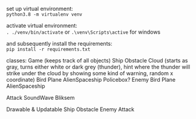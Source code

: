 set up virtual environment:\
`python3.8 -m virtualenv venv`


activate virtual environment:\
`. ./venv/bin/activate` or `.\venv\Scripts\active` for windows


and subsequently install the requirements:\
`pip install -r requirements.txt`





classes:
Game (keeps track of all objects)
Ship
Obstacle
    Cloud (starts as gray, turns either white or dark grey (thunder), hint where the thunder will strike under the cloud by showing some kind of warning, random x coordinate)
    Bird
    Plane
    AlienSpaceship
    Policebox?
Enemy
    Bird
    Plane
    AlienSpaceship
    
Attack
    SoundWave
    Bliksem

Drawable & Updatable
    Ship
    Obstacle
    Enemy
    Attack



